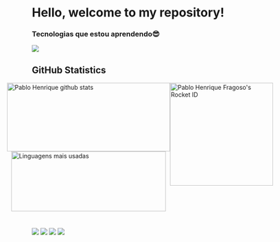 <h1>Hello, welcome to my repository!</h1>

<div>
  <h3>Tecnologias que estou aprendendo😎</h3>

<p align="start">
  <a href="https://skillicons.dev">
    <img
      src="https://skillicons.dev/icons?i=figma,github,git,vscode,html,css,vue,react,nodejs,javascript,typescript,sql"
    />
  </a>
</p>

</div>

## **GitHub Statistics**

<div style="display: flex; justify-content: center">
  <!-- GitHub Stats  -->
  <div style="display: flex; flex-direction: column; align-items: center">
    <a href="https://github.com/fragoso-dev">
      <img
        src="https://github-readme-stats.vercel.app/api?username=fragoso-dev&show_icons=true&theme=dark&line_height=33&count_private=true"
        alt="Pablo Henrique github stats"
        height="160"
        width="380"
      />
    </a>
    <a href="https://github.com/fragoso-dev">
      <img
        src="https://github-readme-stats.vercel.app/api/top-langs/?username=fragoso-dev&langs_count=7&theme=dark&hide_langs_below=1&layout=compact"
        alt="Linguagens mais usadas"
        height="140"
        width="360"
      />
    </a>
  </div>

  <!-- Card Rocket ID  -->
  <div style="margin: 0 0;">
    <img
      src="https://app.rocketseat.com.br/api/rocketid/share?slug=fragosoph-dev&type=card"
      width="240"
      alt="Pablo Henrique Fragoso's Rocket ID"
    />
  </div>
</div>

<div style="margin-top: 2.4rem;">
  <a
    href="https://www.instagram.com/fragosoph?igsh=YjlhMHd4MnF4MWg1"
    target="_blank"
    ><img
      src="https://img.shields.io/badge/-Instagram-%23E4405F?style=for-the-badge&logo=instagram&logoColor=white"
      target="_blank"
  /></a>
  <a href="https://discord.gg/G9GPg5SA75" target="_blank"
    ><img
      src="https://img.shields.io/badge/Discord-7289DA?style=for-the-badge&logo=discord&logoColor=white"
      target="_blank"
  /></a>
  <a href="mailto:fragosoph.dev@gmail.com"
    ><img
      src="https://img.shields.io/badge/-Gmail-%23333?style=for-the-badge&logo=gmail&logoColor=white"
      target="_blank"
  /></a>
  <a href="https://www.linkedin.com/in/pablo-henrique-4254bb340" target="_blank"
    ><img
      src="https://img.shields.io/badge/-LinkedIn-%230077B5?style=for-the-badge&logo=linkedin&logoColor=white"
      target="_blank"
  /></a>
</div>
